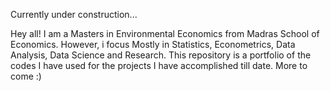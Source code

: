 Currently under construction...

Hey all!
I am a Masters in Environmental Economics from Madras School of Economics. However, i focus Mostly in Statistics, Econometrics, Data Analysis, Data Science and Research.
This repository is a portfolio of the codes I have used for the projects I have accomplished till date.
More to come :)

